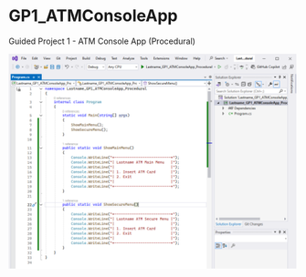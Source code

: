 # GP1_ATMConsoleApp
Guided Project 1 - ATM Console App (Procedural)

![Task 1](./Task1_Preview.PNG)
